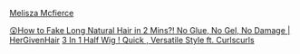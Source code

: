 [Melisza Mcfierce](https://www.youtube.com/@meliszamcfierce7237)

[😲How to Fake Long Natural Hair in 2 Mins?! No Glue, No Gel, No Damage | HerGivenHair](https://www.youtube.com/watch?v=Y1VFPTBM2kg) [3 In 1 Half Wig ! Quick , Versatile Style ft. Curlscurls](https://youtu.be/R9BPrbKBMko?si=MjPbpsTQ1DO9UpCf)